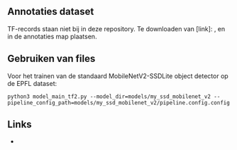 
<!--- 
Hoofdtitel
==========

Requirements 
------------ 

--->


Annotaties dataset
------------------
TF-records staan niet bij in deze repository. Te downloaden van [link]: , en in de annotaties map plaatsen.

Gebruiken van files
-------------------
Voor het trainen van de standaard MobileNetV2-SSDLite object detector op de EPFL dataset: 

```
python3 model_main_tf2.py --model_dir=models/my_ssd_mobilenet_v2 --pipeline_config_path=models/my_ssd_mobilenet_v2/pipeline.config.config
```

Links
-----
* [TensorFlow Models]: https://github.com/tensorflow/models
